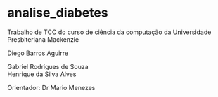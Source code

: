 # analise_diabetes
Trabalho de TCC do curso de ciência da computação da Universidade Presbiteriana Mackenzie

Diego Barros Aguirre

Gabriel Rodrigues de Souza  
Henrique da Silva Alves

Orientador: Dr Mario Menezes
